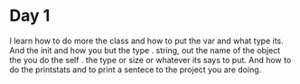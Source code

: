 # Day 1

I learn how to do more the class and how to put the var and what type its. And the init and how you but the type . string, out the name of the object the you do the self . the type or size or whatever its says to put. And how to do the printstats and to print a sentece to the project you are doing.
